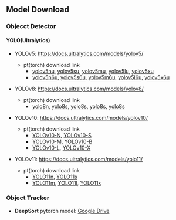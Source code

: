 ## Model Download


### Objecct Detector 
####  YOLO(Ultralytics)
- YOLOv5: https://docs.ultralytics.com/models/yolov5/
  - pt(torch) download link
    - [yolov5nu](https://github.com/ultralytics/assets/releases/download/v8.2.0/yolov5nu.pt), [yolov5su](https://github.com/ultralytics/assets/releases/download/v8.2.0/yolov5su.pt), [yolov5mu](https://github.com/ultralytics/assets/releases/download/v8.2.0/yolov5mu.pt), [yolov5lu](https://github.com/ultralytics/assets/releases/download/v8.2.0/yolov5lu.pt), [yolov5xu](https://github.com/ultralytics/assets/releases/download/v8.2.0/yolov5xu.pt)
    - [yolov5n6u](https://github.com/ultralytics/assets/releases/download/v8.2.0/yolov5n6u.pt), [yolov5s6u](https://github.com/ultralytics/assets/releases/download/v8.2.0/yolov5s6u.pt), [yolov5m6u](https://github.com/ultralytics/assets/releases/download/v8.2.0/yolov5m6u.pt), [yolov5l6u](https://github.com/ultralytics/assets/releases/download/v8.2.0/yolov5l6u.pt), [yolov5x6u](https://github.com/ultralytics/assets/releases/download/v8.2.0/yolov5x6u.pt)

- YOLOv8: https://docs.ultralytics.com/models/yolov8/
  - pt(torch) download link
    - [yolo8n](https://github.com/ultralytics/assets/releases/download/v8.2.0/yolov8n.pt), [yolo8s](https://github.com/ultralytics/assets/releases/download/v8.2.0/yolov8s.pt), [yolo8s](https://github.com/ultralytics/assets/releases/download/v8.2.0/yolov8m.pt), [yolo8s](https://github.com/ultralytics/assets/releases/download/v8.2.0/yolov8l.pt), [yolo8s](https://github.com/ultralytics/assets/releases/download/v8.2.0/yolov8x.pt)

- YOLOv10: https://docs.ultralytics.com/models/yolov10/
  - pt(torch) download link
    - [YOLOv10-N](https://github.com/ultralytics/assets/releases/download/v8.2.0/yolov10n.pt), [YOLOv10-S](https://github.com/ultralytics/assets/releases/download/v8.2.0/yolov10s.pt)
    - [YOLOv10-M](https://github.com/ultralytics/assets/releases/download/v8.2.0/yolov10m.pt), [YOLOv10-B](https://github.com/ultralytics/assets/releases/download/v8.2.0/yolov10b.pt)
    - [YOLOv10-L](https://github.com/ultralytics/assets/releases/download/v8.2.0/yolov10l.pt), [YOLOv10-X](https://github.com/ultralytics/assets/releases/download/v8.2.0/yolov10x.pt)

- YOLOv11: https://docs.ultralytics.com/models/yolo11/
  - pt(torch) download link
    - [YOLO11n](https://github.com/ultralytics/assets/releases/download/v8.3.0/yolo11n.pt), [YOLO11s](https://github.com/ultralytics/assets/releases/download/v8.3.0/yolo11s.pt)
    - [YOLO11m](https://github.com/ultralytics/assets/releases/download/v8.3.0/yolo11m.pt), [YOLO11l](https://github.com/ultralytics/assets/releases/download/v8.3.0/yolo11l.pt), [YOLO11x](https://github.com/ultralytics/assets/releases/download/v8.3.0/yolo11x.pt)


### Object Tracker
- **DeepSort** pytorch model: [Google Drive](https://drive.google.com/drive/folders/1xhG0kRH1EX5B9_Iz8gQJb7UNnn_riXi6)

[//]: # (#### OSNET)

[//]: # (- MODEL ZOO )
[//]: # (  - https://kaiyangzhou.github.io/deep-person-reid/MODEL_ZOO)


